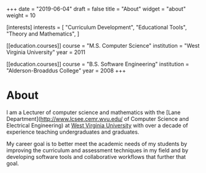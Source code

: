 +++
date = "2019-06-04"
draft = false
title = "About"
widget = "about"
weight = 10

[interests]
  interests = [
    "Curriculum Development",
    "Educational Tools",
    "Theory and Mathematics",
  ]

[[education.courses]]
  course = "M.S. Computer Science"
  institution = "West Virginia University"
  year = 2011

[[education.courses]]
  course = "B.S. Software Engineering"
  institution = "Alderson-Broaddus College"
  year = 2008
+++

# About

I am a Lecturer of computer science and mathematics with the [Lane Department](http://www.lcsee.cemr.wvu.edu/ of Computer Science and Electrical Engineering) at [West Virginia University](http://www.wvu.edu/) with over a decade of experience teaching undergraduates and graduates.

My career goal is to better meet the academic needs of my students by improving the curriculum and assessment techniques in my field and by developing software tools and collaborative workflows that further that goal.
